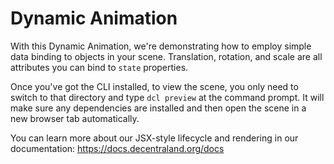 # Dynamic Animation

With this Dynamic Animation, we're demonstrating how to employ simple data binding to objects in your scene. Translation, rotation, and scale are all attributes you can bind to `state` properties.

Once you've got the CLI installed, to view the scene, you only need to switch to that directory and type `dcl preview` at the command prompt. It will make sure any dependencies are installed and then open the scene in a new browser tab automatically.

You can learn more about our JSX-style lifecycle and rendering in our documentation: https://docs.decentraland.org/docs
